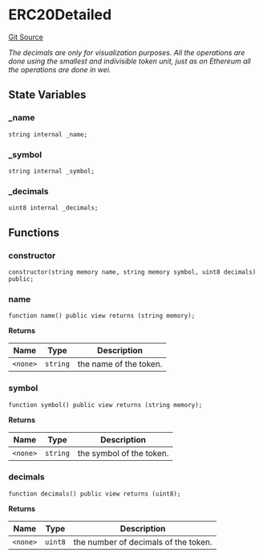 # ERC20Detailed
[Git Source](https://github.com/TOKnetwork/contracts/blob/155f729fd8db0676297384375468d4d45b8aa44e/contracts/child/ERC20Detailed.sol)

*The decimals are only for visualization purposes.
All the operations are done using the smallest and indivisible token unit,
just as on Ethereum all the operations are done in wei.*


## State Variables
### _name

```solidity
string internal _name;
```


### _symbol

```solidity
string internal _symbol;
```


### _decimals

```solidity
uint8 internal _decimals;
```


## Functions
### constructor


```solidity
constructor(string memory name, string memory symbol, uint8 decimals) public;
```

### name


```solidity
function name() public view returns (string memory);
```
**Returns**

|Name|Type|Description|
|----|----|-----------|
|`<none>`|`string`|the name of the token.|


### symbol


```solidity
function symbol() public view returns (string memory);
```
**Returns**

|Name|Type|Description|
|----|----|-----------|
|`<none>`|`string`|the symbol of the token.|


### decimals


```solidity
function decimals() public view returns (uint8);
```
**Returns**

|Name|Type|Description|
|----|----|-----------|
|`<none>`|`uint8`|the number of decimals of the token.|


